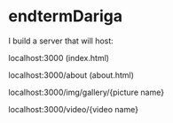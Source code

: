 # endtermDariga

I build a server that will host:

localhost:3000 (index.html)

localhost:3000/about (about.html)

localhost:3000/img/gallery/{picture name}

localhost:3000/video/{video name}
